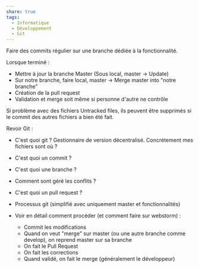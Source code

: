 ```yaml
---
share: true
tags:
  - Informatique
  - Développement
  - Git
---
```


Faire des commits régulier sur une branche dédiée à la fonctionnalité. 

Lorsque terminé :
- Mettre à jour la branche Master (Sous local, master -> Update)
- Sur notre branche, faire local, master -> Merge master into "notre branche"
- Création de la pull request
- Validation et merge soit même si personne d'autre ne contrôle

Si problème avec des fichiers Untracked files, ils peuvent être supprimés si le commit des autres fichiers a bien été fait.

Revoir Git :
- C'est quoi git ? Gestionnaire de version décentralisé. Concrètement mes fichiers sont où ? 
- C'est quoi un commit ? 
- C'est quoi une branche ? 
- Comment sont géré les conflits ? 
- C'est quoi un pull request ?

- Processus git (simplifié avec uniquement master et fonctionnalités)     
- Voir en détail comment procéder (et comment faire sur webstorm) :
	- Commit les modifications
	- Quand on veut "merge" sur master (ou une autre branche comme develop), on reprend master sur sa branche
	- On fait le Pull Request
	- On fait les corrections
	- Quand validé, on fait le merge (généralement le développeur)
